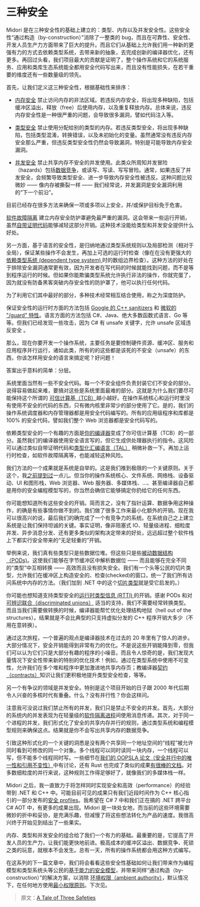 # 三种安全

Midori 是在三种安全性的基础上建立的：类型、内存以及并发安全性。这些安全性“通过构造（by-construction）”消除了一整类的 bug，而且在可靠性、安全性、开发人员生产力方面带来了巨大的提升。而且它们从基础上允许我们用一种新的更强有力的方式去依赖类型系统，去带来新的抽象，去完成创新的编译器优化，还有更多。再回过头看，我们项目最大的贡献是证明了，整个操作系统和它的系统服务、应用和类库生态系统能全都用安全代码写出来，而且没有性能损失，在若干重要的维度还有一些数量级的领先。

首先，让我们定义这三种安全性，根据基础性来排序：

* [内存安全](https://en.wikipedia.org/wiki/Memory_safety) 禁止访问内存的非法区域。若违反内存安全，将出现多种缺陷，包括缓冲区溢出，释放（free）后使用内存，以及重复释放内存。总体来说，违反内存安全性是一种很严重的问题，会导致很多漏洞，譬如代码注入等。

* [类型安全](https://en.wikipedia.org/wiki/Type_safety) 禁止使用分配给别的类型的内存。若违反类型安全，将出现多种缺陷，包括类型混淆，转换错误，以及未初始化的变量。虽然通常没有违反内存安全那么严重，但违反类型安全性仍然会导致漏洞，特别是可能导致内存安全漏洞。

* [并发安全](https://en.wikipedia.org/wiki/Thread_safety) 禁止共享内存不安全的并发使用。此类众所周知并发冒险（hazards）包括[数据竞争](https://en.wikipedia.org/wiki/Race_condition)，或读写、写读、写写冒险。通常，如果违反了并发安全，会频繁导致类型安全、进一步导致内存安全性被违反。这种问题比较微妙 —— 像内存被撕裂一样 —— 我们经常说，并发漏洞是安全漏洞利用的“下一个前沿”。

目前已经存在很多方法来确保一项或多项以上安全，并/或保护目标免于危害。

[软件故障隔离](http://www.cs.cmu.edu/~srini/15-829/readings/sfi.pdf) 建立内存安全防护罩避免最严重的漏洞。这会带来一些运行开销，虽然[自带证明代码](https://en.wikipedia.org/wiki/Proof-carrying_code)能够减轻这部分开销。这种技术没能给类型和并发安全提供什么好处。

另一方面，基于语言的安全性，是归纳地通过类型系统规则以及局部检测（相对于全局），保证某些操作不会发生，再加上可选的运行时检查（像在在没有更强大的[依赖类型系统 (dependent type system) ](https://en.wikipedia.org/wiki/Dependent_type)时的数组边界检查）。这种方法的好处在于排除安全漏洞通常更有效，因为开发者在写代码的时候就能找到问题，而不是等到程序运行的时候。但如果你能欺骗类型系统允许执行非法的操作，你就完蛋了，因为就没有防备黑客突破内存安全性的防护罩了，他可以执行任何代码。

为了利用它们其中最好的部分，多种技术经常相互结合使用，称之为深度防护。

保证安全性的运行时方面的方法包括 [Google 的 C++ sanitizers](https://github.com/google/sanitizers) 和 [微软的 "/guard" 特性](http://blogs.msdn.com/b/vcblog/archive/2014/12/08/visual-studio-2015-preview-work-in-progress-security-feature.aspx)。语言方面的方法包括 C#、Java、绝大多数函数式语言、Go 等等。但我们已经发现一些攻击，因为 C# 有 unsafe 关键字，允许 unsafe 区域违反安全 。

那么，现在你要开发一个操作系统，主要任务是要控制硬件资源、缓冲区、服务和应用程序并行运行，诸如此类，所有的的这些都是该死的不安全（unsafe）的东西，你该怎样用安全的语言来搞定呢？好问题！

答案出乎意料的简单：分层。

系统里面当然有一些不安全代码。每一个不安全组件负责封装它们不安全的部分。说得容易做起来难，要搞对这些是系统里面最难的部分。这就是为什么我们要尽可能保持这个所谓的 [可信计算基（TCB）](https://en.wikipedia.org/wiki/Trusted_computing_base)越小越好。在操作系统核心和运行时里没有使用不安全的代码的东西，只有微内核里非常少的部分使用了它。是的，我们的操作系统调度器和内存管理器都是用安全代码编写的。所有的应用级程序和库都是 100% 的安全代码，譬如我们整个 Web 浏览器都是安全代码写的。

依赖类型安全的一个有趣的方面是[你的编译器](https://en.wikipedia.org/wiki/Bartok_(compiler))变成了你可信计算基（TCB）的一部分。虽然我们的编译器使用安全语言写的，但它生成供处理器执行的指令。这风险可以通过类似自带证明代码和[类型化汇编语言（TAL）](https://en.wikipedia.org/wiki/Typed_assembly_language) 稍微补救一下。再加上运行时检查，如软件故障隔离等，也能减轻这种风险。

我们方法的一个成果就是系统是自举的。这是我们推到极限的一个关键原则。关于这个，我[之前提到过](http://joeduffyblog.com/2014/09/10/software-leadership-7-codevelopment-is-a-powerful-thing/)一点儿。但当你的操作系统核心、文件系统、网络栈、设备驱动、UI 和图形栈，Web 浏览器、Web 服务器、多媒体栈、...、甚至编译器自己都是用你的安全编程模型写的，你当然会确信它能够搞定你扔给它的任何东西。

你可能想知道所有这些安全的开销。简而言之，没有了指针运算、数据争用这种操作，的确是有些事情你做不到的。我们做了很多工作来最小化额外的开销。现在我可以很高兴的说，最后我们的确完成了一个有竞争力的系统。在系统自己之上建立系统是让我们保持坦诚的关键。事实证明，像非阻塞式 IO、轻量级进程、细粒度并发、异步消息分发、还有更多类似的架构决定带来的好处，远远超过整个软件栈上下都实行安全带来的“无足轻重的”开销。

举例来说，我们真有些类型只是些数据位堆。但这些只是些[被动数据结构（PODs)](https://en.wikipedia.org/wiki/Passive_data_structure)。这使我们能够在字节缓冲区中解析数据位 —— 而且能够在完全不同的“类型”中互相转换 —— 高效而且没有损失安全。我们有一个头等公民的切片类型，允许我们在缓冲区上构造安全的、检查(checked)的窗口，统一了我们所有访问系统中内存的方法。（我们加到 .NET 中的这个[切片类型](https://github.com/joeduffy/slice.net)就是受它启发的。）

你可能也想知道支持类型安全的[运行时类型信息 (RTTI) ](https://en.wikipedia.org/wiki/Run-time_type_information)的开销。感谢 PODs 和对[可辨识联合（discriminated unions）](https://en.wikipedia.org/wiki/Tagged_union) 适当的支持，我们不需要经常转换类型。而且当我们需要做转换的时候，编译器能帮忙优化处理结构地狱（hell out of the structures）。结果就是不会比典型的只支持虚拟分发的 C++ 程序开销大多少（不用在意转换）。

通过这次旅程，一个普遍的观点是编译器技术在过去的 20 年里有了惊人的进步。大部分情况下，安全开销能得到非常有力的优化。不是说这些开销能降到零，但我们可以认为它们只是大部分有趣的程序的小噪音。而且令人惊奇的是，我们发现大量情况下安全性带来新的特别的优化技术！例如，通过在类型系统中使用不可变性，允许我们在多个堆和程序中更加激进地共享内存页；教编译器[契约（contracts）](https://en.wikipedia.org/wiki/Design_by_contract)知识让我们更积极地提升类型安全检查，等等。

另一个有争议的领域是并发安全。特别是这个项目开始的日子跟 2000 年代后期令人兴奋的多核时代有重叠。什么？没有并行性？你会这样问。

注意我可没说过我们禁止所有的并发，我们只是禁止不安全的并发。首先，大部分的系统内的并发表现为在轻量级的[软件隔离进程](http://research.microsoft.com/apps/pubs/default.aspx?id=71996)间使用消息传递。其次，对于同一个进程的并发，我们形式化了安全的共享内存并行的规则，通过类型系统和编程模型规则来确保这点。结果就是你不会写出共享内存的数据竞争。

引致这种形式化的一个关键的洞悉是没有两个共享同一个地址空间的“线程”被允许同时看到可修改的同一个对象。多个线程可以同时读同一块内存，一个线程可以写，但不能多个线程同时写。一些细节在[我们的 OOPSLA 论文（安全并行中的唯一性和引用不变性）](http://research.microsoft.com/apps/pubs/default.aspx?id=170528)中有讨论，还有 Rust 也完成了类似的成果[有很棒的文档](http://blog.rust-lang.org/2015/04/10/Fearless-Concurrency.html)。对多数细粒度的并行来说，这种规则工作得足够好了，就像我们的多媒体栈一样。

Midori 之后，我一直致力于将怎样同时实现安全和高效（performance）的经验带到 .NET 和 C++ 中。可能目前可见的成果只有我们近段时间作为 C++ 核心指引的一部分发布的[安全 profiles](https://github.com/isocpp/CppCoreGuidelines/blob/master/CppCoreGuidelines.md#S-profile)。我希望在 C# 7 中和我们正在搞的 .NET 跨平台 C# AOT 中，有更多的成果出现。Midori 是一块处女地，而当前的这些环境需要微妙的折中和妥协，是充满乐趣，但减慢了将这些想法转化为产品的速度。我很高兴终于开始见到结出了一些果实。

内存、类型和并发安全的组合给了我们一个有力的基础。最重要的是，它提高了开发人员的生产力，让我们能更快地前进。极高成本的缓冲区溢出、数据竞争、死锁之类的玩意，就根本不会发生。总有一天，所有的操作系统都会用这种方式编写。

在这系列的下一篇文章中，我们将会看看这些安全性基础如何让我们带来作为编程模型和类型系统头等公民的[基于能力的安全模型](https://en.wikipedia.org/wiki/Capability-based_security)，并带来同样“通过构造（by-construction）”的解决方案，以消除 [环境权限（ambient authority）](https://en.wikipedia.org/wiki/Ambient_authority)，默认情况下，在任何地方使用[最小权限原则](https://en.wikipedia.org/wiki/Principle_of_least_privilege)。下次见。  



> 原文：[A Tale of Three Safeties](http://joeduffyblog.com/2015/11/03/a-tale-of-three-safeties/)